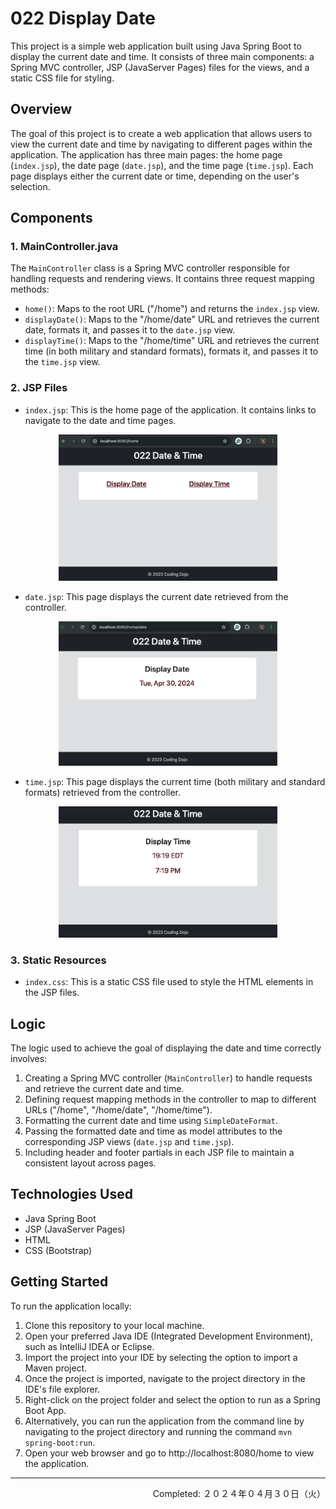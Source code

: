 # 022 Display Date

This project is a simple web application built using Java Spring Boot to display the current date and time. It consists of three main components: a Spring MVC controller, JSP (JavaServer Pages) files for the views, and a static CSS file for styling.

## Overview

The goal of this project is to create a web application that allows users to view the current date and time by navigating to different pages within the application. The application has three main pages: the home page (`index.jsp`), the date page (`date.jsp`), and the time page (`time.jsp`). Each page displays either the current date or time, depending on the user's selection.

## Components

### 1. MainController.java

The `MainController` class is a Spring MVC controller responsible for handling requests and rendering views. It contains three request mapping methods:

- `home()`: Maps to the root URL ("/home") and returns the `index.jsp` view.
- `displayDate()`: Maps to the "/home/date" URL and retrieves the current date, formats it, and passes it to the `date.jsp` view.
- `displayTime()`: Maps to the "/home/time" URL and retrieves the current time (in both military and standard formats), formats it, and passes it to the `time.jsp` view.

### 2. JSP Files

- `index.jsp`: This is the home page of the application. It contains links to navigate to the date and time pages.

<div align="center">
<img src="./imgs/022-index-page.png" alt="index.jsp" width="350px" height="auto">
</div>

- `date.jsp`: This page displays the current date retrieved from the controller.

<div align="center">
<img src="./imgs/022-date-page.png" alt="date.jsp" width="350px" height="auto">
</div>

- `time.jsp`: This page displays the current time (both military and standard formats) retrieved from the controller.

<div align="center">
<img src="./imgs/022-time-page.png" alt="time.jsp" width="350px" height="auto">
</div>


### 3. Static Resources

- `index.css`: This is a static CSS file used to style the HTML elements in the JSP files.

## Logic

The logic used to achieve the goal of displaying the date and time correctly involves:

1. Creating a Spring MVC controller (`MainController`) to handle requests and retrieve the current date and time.
2. Defining request mapping methods in the controller to map to different URLs ("/home", "/home/date", "/home/time").
3. Formatting the current date and time using `SimpleDateFormat`.
4. Passing the formatted date and time as model attributes to the corresponding JSP views (`date.jsp` and `time.jsp`).
5. Including header and footer partials in each JSP file to maintain a consistent layout across pages.

## Technologies Used

- Java Spring Boot
- JSP (JavaServer Pages)
- HTML
- CSS (Bootstrap)

## Getting Started

To run the application locally:

1. Clone this repository to your local machine.
2. Open your preferred Java IDE (Integrated Development Environment), such as IntelliJ IDEA or Eclipse.
3. Import the project into your IDE by selecting the option to import a Maven project.
4. Once the project is imported, navigate to the project directory in the IDE's file explorer.
5. Right-click on the project folder and select the option to run as a Spring Boot App.
6. Alternatively, you can run the application from the command line by navigating to the project directory and running the command `mvn spring-boot:run`.
7. Open your web browser and go to http://localhost:8080/home to view the application.

---
<p align="right">Completed: ２０２４年０４月３０日（火）</p>
